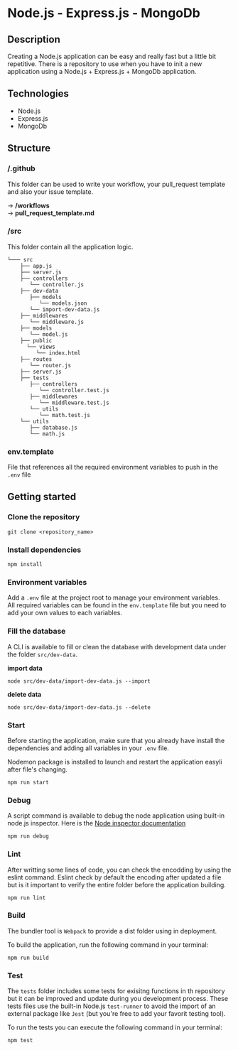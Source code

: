 # Node.js - Express.js - MongoDb 

## Description

Creating a Node.js application can be easy and really fast but a little bit repetitive. There is a repository to use when you have to init a new application using a Node.js + Express.js + MongoDb application.

## Technologies

- Node.js
- Express.js
- MongoDb

## Structure

### /.github

This folder can be used to write your workflow, your pull_request template and also your issue template.

-> **/workflows**  
-> **pull_request_template.md**

### /src

This folder contain all the application logic.

```
└─── src
    ├── app.js
    ├── server.js
    ├── controllers
       └── controller.js
    ├── dev-data
       ├── models
          └── models.json
       └── import-dev-data.js   
    ├── middlewares
       └── middleware.js
    ├── models
       └── model.js
    ├── public
      └── views
         └── index.html
    ├── routes
       └── router.js
    ├── server.js
    ├── tests
       ├── controllers
          └── controller.test.js
       ├── middlewares
          └── middleware.test.js
       └── utils
          └── math.test.js
    └── utils
       ├── database.js
       └── math.js
```

### env.template

File that references all the required environment variables to push in the `.env` file

## Getting started

### Clone the repository

```
git clone <repository_name>
```

### Install dependencies

```
npm install
```

### Environment variables

Add a `.env` file at the project root to manage your environment variables.  
All required variables can be found in the `env.template` file but you need to add your own values to each variables.

### Fill the database
A CLI is available to fill or clean the database with development data under the folder `src/dev-data`.

**import data**
```
node src/dev-data/import-dev-data.js --import
```

**delete data**
```
node src/dev-data/import-dev-data.js --delete
```

### Start

Before starting the application, make sure that you already have install the dependencies and adding all variables in your `.env` file.

Nodemon package is installed to launch and restart the application easyli after file's changing.

```
npm run start
```

### Debug
A script command is available to debug the node application using built-in node.js inspector.
Here is the [Node inspector documentation](https://nodejs.org/en/learn/getting-started/debugging)
```
npm run debug
```

### Lint

After writting some lines of code, you can check the encodding by using the eslint command. Eslint check by default the encoding after updated a file but is it important to verify the entire folder before the application building.

```
npm run lint
```

### Build

The bundler tool is `Webpack` to provide a dist folder using in deployment.

To build the application, run the following command in your terminal:
```
npm run build
```

### Test

The `tests` folder includes some tests for exisitng functions in th repository but it can be improved and update during you development process. These tests files use the built-in Node.js `test-runner` to avoid the import of an external package like `Jest` (but you're free to add your favorit testing tool).

To run the tests you can execute the following command in your terminal:

```
npm test
```
